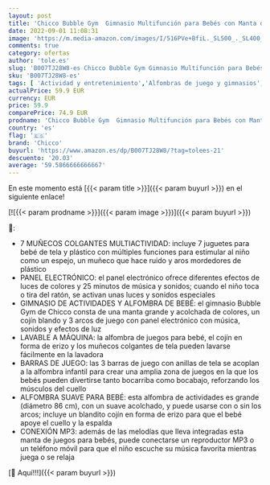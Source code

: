```yaml
---
layout: post
title: 'Chicco Bubble Gym  Gimnasio Multifunción para Bebés con Manta de Actividades  Panel de Luces y Sonido  Conexión MP3  7 Muñecos Colgantes  Melodías y Efectos de Luz – Juguetes Bebé 0+ Meses'
date: 2022-09-01 11:08:31
image: 'https://m.media-amazon.com/images/I/516PVe+BfiL._SL500_._SL400_.jpg'
comments: true
category: ofertas
author: 'tole.es'
slug: 'B007TJ28W8-es Chicco Bubble Gym Gimnasio Multifunción para Bebés con...'
sku: 'B007TJ28W8-es'
tags: [ 'Actividad y entretenimiento','Alfombras de juego y gimnasios','Bebé','bebé','bebés','chicco','🇪🇸', ]
actualPrice: 59.9 EUR
currency: EUR
price: 59.9
comparePrice: 74.9 EUR
prodname: 'Chicco Bubble Gym  Gimnasio Multifunción para Bebés con Manta de Actividades  Panel de Luces y Sonido  Conexión MP3  7 Muñecos Colgantes  Melodías y Efectos de Luz – Juguetes Bebé 0+ Meses'
country: 'es'
flag: '🇪🇸'
brand: 'Chicco'
buyurl: 'https://www.amazon.es/dp/B007TJ28W8/?tag=tolees-21'
descuento: '20.03'
average: '59.5866666666667'
---
```


En este momento está [{{< param title >}}]({{< param buyurl >}}) en el siguiente enlace!

[![{{< param prodname >}}]({{< param image >}})]({{< param buyurl >}})

🔎:

- 7 MUÑECOS COLGANTES MULTIACTIVIDAD: incluye 7 juguetes para bebé de tela y plástico con múltiples funciones para estimular al niño como un espejo, un muñeco que hace ruido y aros mordedores de plástico
- PANEL ELECTRÓNICO: el panel electrónico ofrece diferentes efectos de luces de colores y 25 minutos de música y sonidos; cuando el niño toca o tira del ratón, se activan unas luces y sonidos especiales
- GIMNASIO DE ACTIVIDADES Y ALFOMBRA DE BEBÉ: el gimnasio Bubble Gym de Chicco consta de una manta grande y acolchada de colores, un cojín blando y 3 arcos de juego con panel electrónico con música, sonidos y efectos de luz
- LAVABLE A MÁQUINA: la alfombra de juegos para bebé, el cojín en forma de erizo y los muñecos colgantes de tela pueden lavarse fácilmente en la lavadora
- BARRAS DE JUEGO: las 3 barras de juego con anillas de tela se acoplan a la alfombra infantil para crear una amplia zona de juegos en la que los bebés pueden divertirse tanto bocarriba como bocabajo, reforzando los músculos del cuello
- ALFOMBRA SUAVE PARA BEBÉ: esta alfombra de actividades es grande (diámetro 86 cm), con un suave acolchado, y puede usarse con o sin los arcos; incluye un blandito cojín en forma de erizo para que el bebé apoye el cuello y la espalda
- CONEXIÓN MP3: además de las melodías que lleva integradas esta manta de juegos para bebés, puede conectarse un reproductor MP3 o un teléfono móvil para que el niño escuche su música favorita mientras juega o se relaja

[🛒 Aquí!!!]({{< param buyurl >}})
